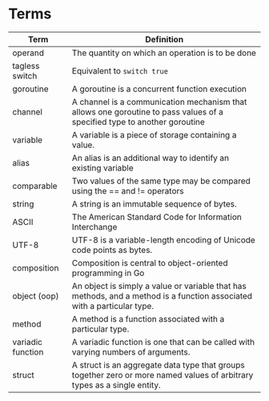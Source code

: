 # Terms


|       Term        |                                                        Definition                                                        |
| ----------------- | ------------------------------------------------------------------------------------------------------------------------ |
| operand           | The quantity on which an operation is to be done                                                                         |
| tagless switch    | Equivalent to `switch true`                                                                                              |
| goroutine         | A goroutine is a concurrent function execution                                                                           |
| channel           | A channel is a communication mechanism that allows one goroutine to pass values of a specified type to another goroutine |
| variable          | A variable is a piece of storage containing a value.                                                                     |
| alias             | An alias is an additional way to identify an existing variable                                                           |
| comparable        | Two values of the same type may be compared using the == and != operators                                                |
| string            | A string is an immutable sequence of bytes.                                                                              |
| ASCII             | The American Standard Code for Information Interchange                                                                   |
| UTF-8             | UTF-8 is a variable-length encoding of Unicode code points as bytes.                                                     |
| composition       | Composition is central to object-oriented programming in Go                                                              |
| object (oop)      | An object is simply a value or variable that has methods, and a method is a function associated with a particular type.  |
| method            | A method is a function associated with a particular type.                                                                |
| variadic function | A variadic function is one that can be called with varying numbers of arguments.                                         |
| struct            | A struct is an aggregate data type that groups together zero or more named values of arbitrary types as a single entity. |
